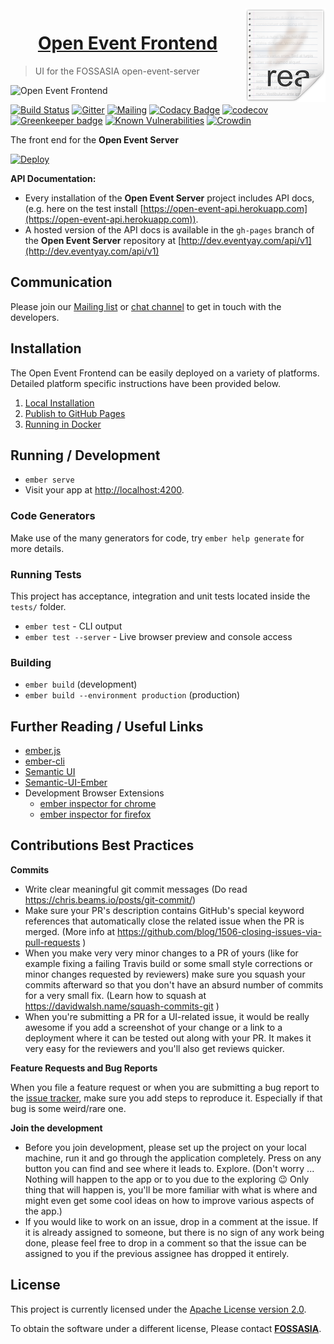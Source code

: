 <img src="icon.png" align="right" />

<h1  align="center"><u>Open Event Frontend </u></h1>

> UI for the FOSSASIA open-event-server

![Open Event Frontend](https://storage.googleapis.com/eventyay.com/assets/branding/frontend_branding.png)

[![Build Status](https://travis-ci.org/fossasia/open-event-frontend.svg?branch=development)](https://travis-ci.org/fossasia/open-event-frontend)
[![Gitter](https://img.shields.io/badge/chat-on%20gitter-ff006f.svg?style=flat-square)](https://gitter.im/fossasia/open-event-frontend)
[![Mailing](https://img.shields.io/badge/Mailing-List-red.svg)](https://groups.google.com/forum/#!forum/open-event)
[![Codacy Badge](https://api.codacy.com/project/badge/Grade/0d51cf60fc734d3699fd6eff6054e483)](https://www.codacy.com/app/fossasia/open-event-frontend?utm_source=github.com&amp;utm_medium=referral&amp;utm_content=fossasia/open-event-frontend&amp;utm_campaign=Badge_Grade)
[![codecov](https://codecov.io/gh/fossasia/open-event-frontend/branch/development/graph/badge.svg)](https://codecov.io/gh/fossasia/open-event-frontend)
[![Greenkeeper badge](https://badges.greenkeeper.io/fossasia/open-event-frontend.svg)](https://greenkeeper.io/)
[![Known Vulnerabilities](https://snyk.io/test/github/fossasia/open-event-frontend/badge.svg)](https://snyk.io/test/github/fossasia/open-event-frontend)
[![Crowdin](https://d322cqt584bo4o.cloudfront.net/open-event-frontend/localized.svg)](http://translate.eventyay.com/project/open-event-frontend)

The front end for the **Open Event Server**

[![Deploy](https://www.herokucdn.com/deploy/button.svg)](https://heroku.com/deploy)

**API Documentation:**
- Every installation of the **Open Event Server** project includes API docs, (e.g. here on the test install [https://open-event-api.herokuapp.com](https://open-event-api.herokuapp.com)).
- A hosted version of the API docs is available in the `gh-pages` branch of the **Open Event Server** repository at [http://dev.eventyay.com/api/v1](http://dev.eventyay.com/api/v1)

## Communication

Please join our [Mailing list](https://groups.google.com/forum/#!forum/open-event) or [chat channel](https://gitter.im/fossasia/open-event-frontend) to get in touch with the developers.

## Installation

The Open Event Frontend can be easily deployed on a variety of platforms. Detailed platform specific instructions have been provided below.

1. [Local Installation](/docs/installation/local.md)
1. [Publish to GitHub Pages](/docs/installation/Publish-to-GitHub-Pages.md)
1. [Running in Docker](/docs/installation/docker.md)

## Running / Development

* `ember serve`
* Visit your app at [http://localhost:4200](http://localhost:4200).

### Code Generators

Make use of the many generators for code, try `ember help generate` for more details.

### Running Tests

This project has acceptance, integration and unit tests located inside the `tests/` folder.

* `ember test` - CLI output
* `ember test --server` - Live browser preview and console access

### Building

* `ember build` (development)
* `ember build --environment production` (production)


## Further Reading / Useful Links
* [ember.js](https://emberjs.com/)
* [ember-cli](https://ember-cli.com/)
* [Semantic UI](https://semantic-ui.com/)
* [Semantic-UI-Ember](https://semantic-org.github.io/Semantic-UI-Ember/)
* Development Browser Extensions
    * [ember inspector for chrome](https://chrome.google.com/webstore/detail/ember-inspector/bmdblncegkenkacieihfhpjfppoconhi)
    * [ember inspector for firefox](https://addons.mozilla.org/en-US/firefox/addon/ember-inspector/)

## Contributions Best Practices

**Commits**

* Write clear meaningful git commit messages (Do read https://chris.beams.io/posts/git-commit/)
* Make sure your PR's description contains GitHub's special keyword references that automatically close the related issue when the PR is merged. (More info at https://github.com/blog/1506-closing-issues-via-pull-requests )
* When you make very very minor changes to a PR of yours (like for example fixing a failing Travis build or some small style corrections or minor changes requested by reviewers) make sure you squash your commits afterward so that you don't have an absurd number of commits for a very small fix. (Learn how to squash at https://davidwalsh.name/squash-commits-git )
* When you're submitting a PR for a UI-related issue, it would be really awesome if you add a screenshot of your change or a link to a deployment where it can be tested out along with your PR. It makes it very easy for the reviewers and you'll also get reviews quicker.

**Feature Requests and Bug Reports**

When you file a feature request or when you are submitting a bug report to the [issue tracker](https://github.com/fossasia/open-event-frontend/issues), make sure you add steps to reproduce it. Especially if that bug is some weird/rare one.

**Join the development**

* Before you join development, please set up the project on your local machine, run it and go through the application completely. Press on any button you can find and see where it leads to. Explore. (Don't worry ... Nothing will happen to the app or to you due to the exploring :wink: Only thing that will happen is, you'll be more familiar with what is where and might even get some cool ideas on how to improve various aspects of the app.)
* If you would like to work on an issue, drop in a comment at the issue. If it is already assigned to someone, but there is no sign of any work being done, please feel free to drop in a comment so that the issue can be assigned to you if the previous assignee has dropped it entirely.

## License

This project is currently licensed under the [Apache License version 2.0](LICENSE).

To obtain the software under a different license, Please contact **[FOSSASIA](https://blog.fossasia.org/contact/)**.

